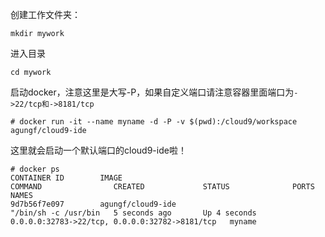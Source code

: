 
创建工作文件夹：

    mkdir mywork

进入目录

    cd mywork

启动docker，注意这里是大写-P，如果自定义端口请注意容器里面端口为`->22/tcp和->8181/tcp`

    # docker run -it --name myname -d -P -v $(pwd):/cloud9/workspace agungf/cloud9-ide

这里就会启动一个默认端口的cloud9-ide啦！

    # docker ps
    CONTAINER ID        IMAGE                                           COMMAND                CREATED             STATUS              PORTS                                            NAMES
    9d7b56f7e097        agungf/cloud9-ide                               "/bin/sh -c /usr/bin   5 seconds ago       Up 4 seconds        0.0.0.0:32783->22/tcp, 0.0.0.0:32782->8181/tcp   myname   